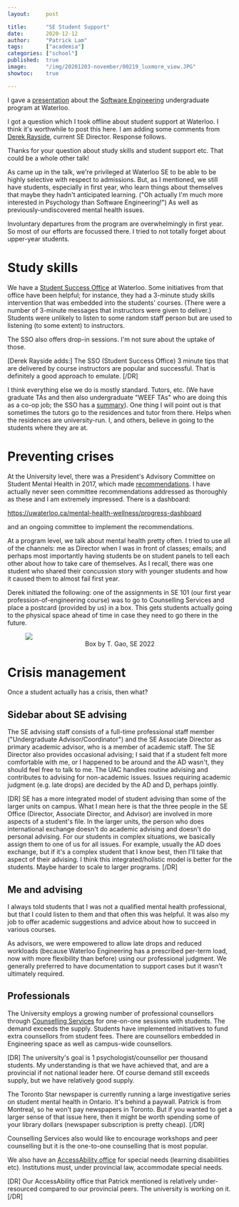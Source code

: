 ```yaml
---
layout:     post

title:      "SE Student Support"
date:       2020-12-12
author:     "Patrick Lam"
tags:       ["academia"]
categories: ["school"]
published:  true
image:      "/img/20201203-november/00219_luxmore_view.JPG"
showtoc:    true

---
```


I gave a <a href="https://docs.google.com/presentation/d/1rb5fknIoVJnd2nGqAwrwdowXvv6krhLwumSEqK0Io8k">presentation</a>
about the <a href="https://uwaterloo.ca/software-engineering/">Software Engineering</a> undergraduate program at Waterloo.

I got a question which I took offline about student support at Waterloo. I think it's worthwhile to post this here.
I am adding some comments from <a href="https://ece.uwaterloo.ca/~drayside/">Derek Rayside</a>, current SE Director.
Response follows.

Thanks for your question about study skills and student support etc. That could be a whole other talk!

As came up in the talk, we're privileged at Waterloo SE to be able to
be highly selective with respect to admissions. But, as I mentioned,
we still have students, especially in first year, who learn things
about themselves that maybe they hadn't anticipated learning. ("Oh
actually I'm much more interested in Psychology than Software
Engineering!") As well as previously-undiscovered mental health
issues.

Involuntary departures from the program are overwhelmingly in first
year. So most of our efforts are focussed there. I tried to not
totally forget about upper-year students.

# Study skills

We have a <a href="https://uwaterloo.ca/student-success/">Student Success Office</a> at Waterloo. 
Some initiatives from that office have been helpful; for instance, they had a 3-minute 
study skills intervention that was embedded into the students' courses. (There were a number of 3-minute messages that
instructors were given to deliver.)
Students were unlikely to listen to some random staff person but are used to listening (to some extent) to instructors.

The SSO also offers drop-in sessions. I'm not sure about the uptake of those.

[Derek Rayside adds:] The SSO (Student Success Office) 3 minute tips that are delivered by course instructors are popular and 
successful. That is definitely a good approach to emulate. [/DR]


I think everything else we do is mostly standard. Tutors, etc. (We
have graduate TAs and then also undergraduate "WEEF TAs" who are doing
this as a co-op job; the SSO has a <a
href="https://uwaterloo.ca/student-success/drop-in-tutoring">summary</a>). One
thing I will point out is that sometimes the tutors go to the
residences and tutor from there. Helps when the residences are
university-run. I, and others, believe in going to the students where
they are at.

# Preventing crises

At the University level, there was a President's Advisory Committee on Student Mental Health in 2017, which made 
<a href="https://uwaterloo.ca/mental-health-wellness/2017-pac-smh-report-and-recommendations">recommendations</a>. I 
have actually never seen committee recommendations addressed as thoroughly as these and I am extremely impressed. There is a 
dashboard:

<a href="https://uwaterloo.ca/mental-health-wellness/progress-dashboard">https://uwaterloo.ca/mental-health-wellness/progress-dashboard</a>

and an ongoing committee to implement the recommendations.

At a program level, we talk about mental health pretty often. I tried to use all of the channels: me as Director when I was in front 
of classes; emails; and perhaps most importantly having students be on student panels to tell each other about how to take care of 
themselves. As I recall, there was one student who shared their concussion story with younger students and how it 
caused them to almost fail first year.

Derek initiated the following: one of the assignments in SE 101 (our
first year profession-of-engineering course) was to go to Counselling
Services and place a postcard (provided by us) in a box. This gets
students actually going to the physical space ahead of time in case they
need to go there in the future.

<figure>
<img src="/img/20201212-se-student-support/IMG_20180913_104858.jpg">
<figcaption style="text-align:center">Box by T. Gao, SE 2022</figcaption>
</figure>

# Crisis management

Once a student actually has a crisis, then what?

## Sidebar about SE advising

The SE advising staff consists of a full-time professional staff member ("Undergraduate 
Advisor/Coordinator") and the SE Associate Director as primary academic advisor, who is a member of academic staff. The SE Director 
also provides occasional advising; I said that if a student felt more comfortable with me, or I happened to be around and the AD 
wasn't, they should feel free to talk to me. The UAC handles routine advising and contributes to advising for non-academic issues. 
Issues requiring academic judgment (e.g. late drops) are decided by the AD and D, perhaps jointly.

[DR] SE has a more integrated model of student advising than some of the larger units on campus. What I mean here is 
that the three people in the SE Office (Director, Associate Director, and Advisor) are involved in more aspects of a student's
file. In the larger units, the person who does international exchange doesn't do academic advising and doesn't do personal 
advising. For our students in complex situations, we basically assign them to one of us for all issues. For example, usually the 
AD does exchange, but if it's a complex student that I know best, then I'll take that aspect of their advising. I think this 
integrated/holistic model is better for the students. Maybe harder to scale to larger programs. [/DR]

## Me and advising

I always told students that I was not a qualified mental health professional, but that I could listen to them and that often this 
was helpful. It was also my job to offer academic suggestions and advice about how to succeed in various courses.

As advisors, we were empowered to allow late drops and reduced
workloads (because Waterloo Engineering has a prescribed per-term
load, now with more flexibility than before) using our professional
judgment. We generally preferred to have documentation to support cases but it
wasn't ultimately required.

## Professionals

The University employs a growing number of professional counsellors through <a href="https://uwaterloo.ca/campus-wellness/counselling-services">Counselling Services</a> for one-on-one sessions with students. The demand exceeds the 
supply. Students have implemented initiatives to fund extra counsellors from student fees. There are counsellors embedded in 
Engineering space as well as campus-wide counsellors.

[DR] The university's goal is 1 psychologist/counsellor per thousand students. My understanding is that we have achieved 
that, and are a provincial if not national leader here. Of course demand still exceeds supply, but we have relatively good supply. 

The Toronto Star newspaper is currently running a large investigative series on student mental health in Ontario. It's behind a 
paywall. Patrick is from Montreal, so he won't pay newspapers in Toronto. But if you wanted to get a larger sense of that issue 
here, then it might be worth spending some of your library dollars (newspaper subscription is pretty cheap).
[/DR]

Counselling Services also would like to encourage workshops and peer counselling but it is the one-to-one counselling that is most popular.

We also have an <a href="https://uwaterloo.ca/accessability-services/">AccessAbility office</a> for special needs (learning disabilities etc). Institutions must, under provincial law, accommodate special needs.

[DR] Our AccessAbility office that Patrick mentioned is relatively under-resourced compared to our provincial peers. The university 
is working on it.[/DR]
